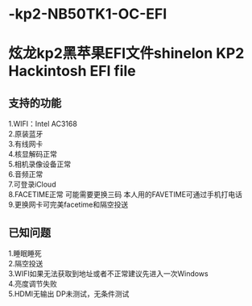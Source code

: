# -kp2-NB50TK1-OC-EFI
# 炫龙kp2黑苹果EFI文件shinelon KP2 Hackintosh EFI file
## 支持的功能
1.WIFI：Intel AC3168  
2.原装蓝牙  
3.有线网卡  
4.核显解码正常  
5.相机录像设备正常  
6.音频正常  
7.可登录iCloud  
8.FACETIME正常 可能需要更换三码 本人用的FAVETIME可通过手机打电话  
9.更换网卡可完美facetime和隔空投送
## 已知问题
1.睡眠睡死  
2.隔空投送  
3.WIFI如果无法获取到地址或者不正常建议先进入一次Windows  
4.亮度调节失败  
5.HDMI无输出 DP未测试，无条件测试  
